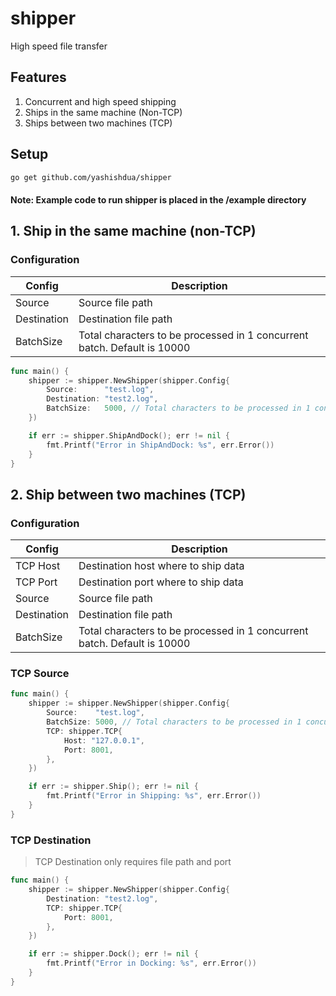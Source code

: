 # shipper
High speed file transfer

## Features
1. Concurrent and high speed shipping
2. Ships in the same machine (Non-TCP)
3. Ships between two machines (TCP)


## Setup
```sh
go get github.com/yashishdua/shipper
```

#### Note: Example code to run shipper is placed in the /example directory

## 1. Ship in the same machine (non-TCP)

### Configuration

| Config | Description |
| --- | --- |
| Source | Source file path |
| Destination | Destination file path |
| BatchSize | Total characters to be processed in 1 concurrent batch. Default is 10000 |

```go
func main() {
	shipper := shipper.NewShipper(shipper.Config{
		Source:      "test.log",
		Destination: "test2.log",
		BatchSize:   5000, // Total characters to be processed in 1 concurrent batch
	})

	if err := shipper.ShipAndDock(); err != nil {
		fmt.Printf("Error in ShipAndDock: %s", err.Error())
	}
}
```

## 2. Ship between two machines (TCP)

### Configuration

| Config | Description |
| --- | --- |
| TCP Host | Destination host where to ship data |
| TCP Port | Destination port where to ship data |
| Source | Source file path |
| Destination | Destination file path |
| BatchSize | Total characters to be processed in 1 concurrent batch. Default is 10000 |

### TCP Source

```go
func main() {
	shipper := shipper.NewShipper(shipper.Config{
		Source:    "test.log",
		BatchSize: 5000, // Total characters to be processed in 1 concurrent batch
		TCP: shipper.TCP{
			Host: "127.0.0.1",
			Port: 8001,
		},
	})

	if err := shipper.Ship(); err != nil {
		fmt.Printf("Error in Shipping: %s", err.Error())
	}
}
```

### TCP Destination

> TCP Destination only requires file path and port

```go
func main() {
	shipper := shipper.NewShipper(shipper.Config{
		Destination: "test2.log",
		TCP: shipper.TCP{
			Port: 8001,
		},
	})

	if err := shipper.Dock(); err != nil {
		fmt.Printf("Error in Docking: %s", err.Error())
	}
}
```

